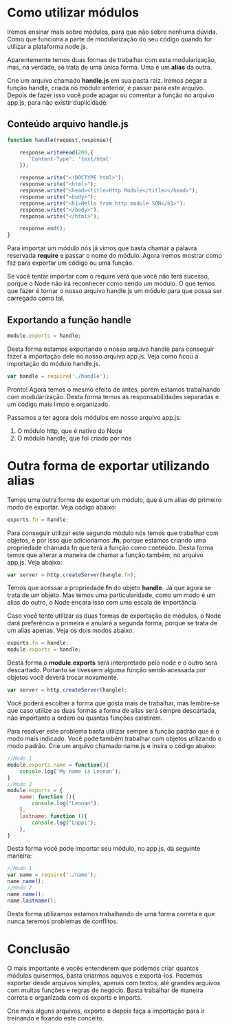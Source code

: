 # Como utilizar módulos

Iremos ensinar mais sobre módulos, para que não sobre nenhuma dúvida. Como que funciona a parte de modularização do seu código quando for utilizar a plataforma node.js.

Aparentemente temos duas formas de trabalhar com esta modularização, mas, na verdade, se trata de uma única forma. Uma é um **alias** da outra.

Crie um arquivo chamado **handle.js** em sua pasta raiz. Iremos pegar a função handle, criada no módulo anterior, e passar para este arquivo. Depois de fazer isso você pode apagar ou comentar a função no arquivo app.js, para não existir duplicidade.

## Conteúdo arquivo handle.js

```js
function handle(request,response){

    response.writeHead(200,{
       'Content-Type': 'text/html'
    });

    response.write("<!DOCTYPE html>");
    response.write("<html>");
    response.write("<head><title>Http Module</title></head>");
    response.write("<body>");
    response.write("<h1>Hello from http module SON</h1>");
    response.write("</body>");
    response.write("</html>");

    response.end();
}
```

Para importar um módulo nós já vimos que basta chamar a palavra reservada **require** e passar o nome do módulo. Agora iremos mostrar como faz para exportar um código ou uma função.

Se você tentar importar com o require verá que você não terá sucesso, porque o Node não irá reconhecer como sendo um módulo. O que temos que fazer é tornar o nosso arquivo handle.js um módulo para que possa ser carregado como tal.

## Exportando a função handle

```js
module.exports = handle;
```

Desta forma estamos exportando o nosso arquivo handle para conseguir fazer a importação dele no nosso arquivo app.js. Veja como ficou a importação do módulo handle.js.

```js
var handle = require('./handle');
```

Pronto! Agora temos o mesmo efeito de antes, porém estamos trabalhando com modularização. Desta forma temos as responsabilidades separadas e um código mais limpo e organizado.

Passamos a ter agora dois módulos em nosso arquivo app.js:

1. O módulo http, que é nativo do Node
2. O módulo handle, que foi criado por nós

# Outra forma de exportar utilizando alias

Temos uma outra forma de exportar um módulo, que é um alias do primeiro modo de exportar. Veja código abaixo:

```js
exports.fn = handle;
```

Para conseguir utilizar este segundo módulo nós temos que trabalhar com objetos, e por isso que adicionamos **.fn**, porque estamos criando uma propriedade chamada fn que terá a função como conteúdo. Desta forma temos que alterar a maneira de chamar a função também, no arquivo app.js. Veja abaixo:

```js
var server = http.createServer(hangle.fn);
```

Temos que acessar a propriedade **fn** do objeto **handle**. Já que agora se trata de um objeto. Mas temos uma particularidade, como um modo é um alias do outro, o Node encara isso com uma escala de importância.

Caso você tente utilizar as duas formas de exportação de módulos, o Node dará preferência a primeira e anulará a segunda forma, porque se trata de um alias apenas. Veja os dois modos abaixo:

```js
exports.fn = handle;
module.exports = handle;
```

Desta forma o **module.exports** será interpretado pelo node e o outro será descartado. Portanto se tivessem alguma função sendo acessada por objetos você deverá trocar novamente.

```js
var server = http.createServer(hangle);
```

Você poderá escolher a forma que gosta mais de trabalhar, mas lembre-se que caso utilize as duas formas a forma de alias será sempre descartada, não importanto a ordem ou quantas funções existirem.

Para resolver este problema basta utilizar sempre a função padrão que é o modo mais indicado. Você pode também trabalhar com objetos utilizando o modo padrão. Crie um arquivo chamado name.js e insira o código abaixo:

```js
//Modo 1
module.exports.name = function(){
    console.log('My name is Leonan');
}
//Modo 2
module.exports = {
    name: function (){
        console.log("Leonan");
    },
    lastname: function (){
        console.log("Luppi");
    },
}
```

Desta forma você pode importar seu módulo, no app.js, da seguinte maneira:

```js
//Modo 1
var name = require('./name');
name.name();
//Modo 2
name.name();
name.lastname();
```

Desta forma utilizamos estamos trabalhando de uma forma correta e que nunca teremos problemas de conflitos.

# Conclusão

O mais importante é vocês entenderem que podemos criar quantos módulos quisermos, basta criarmos aquivos e exportá-los. Podemos exportar desde arquivos simples, apenas com textos, até grandes arquivos com muitas funções e regras de negócio. Basta trabalhar de maneira correta e organizada com os exports e imports.

Crie mais alguns arquivos, exporte e depois faça a importação para ir treinando e fixando este conceito.